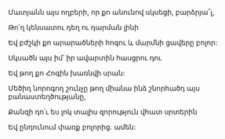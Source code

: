 Մատյանն այս ողբերի, որ քո անունով սկսեցի, բարձրյա՜լ,

Թո՛ղ կենսատու դեղ ու դարման լինի

Եվ բժշկի քո արարածների հոգու և մարմնի ցավերը բոլոր:

Սկսածն այս իմ՝ իր ավարտին հասցրու դու

Եվ թող քո Հոգին խառնվի սրան:

Մեծիդ նորոգող շունչը թող միանա ինձ շնորհածդ այս բանաստեղծությանը,

Քանզի դո՛ւ ես լոկ տալիս զորություն վհատ սրտերին

Եվ ընդունում փառք բոլորից. ամեն: